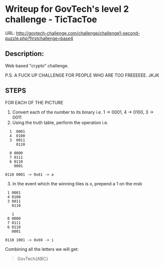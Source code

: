 # Writeup for GovTech's level 2 challenge - TicTacToe 
URL: http://govtech-challenge.com/challenge/challenge1-second-puzzle.php?firstchallenge=base4 

## Description:
Web based "crypto" challenge.   

P.S. A FUCK UP CHALLENGE FOR PEOPLE WHO ARE TOO FREEEEEE. JKJK 

## STEPS
FOR EACH OF THE PICTURE
1. Convert each of the number to its binary i.e. 1 -> 0001, 4 -> 0100, 3 -> 0011 
2. Using the truth table, perform the operation i.e.
``` 
  1  0001
  4  0100
  3  0011
     0110
```
```
  0 0000
  7 0111
  6 0110
    0001 
```
```
0110 0001 -> 0x61 -> a
```
3. In the event which the winning tiles is x, prepend a 1 on the msb 
```
 1 0001
 4 0100
 3 0011
   0110
```
```
   1
 0 0000
 7 0111
 6 0110
   0001
```
```
0110 1001 -> 0x69 -> i
```
Combining all the letters we will get: 
> GovTech{ABC} 


